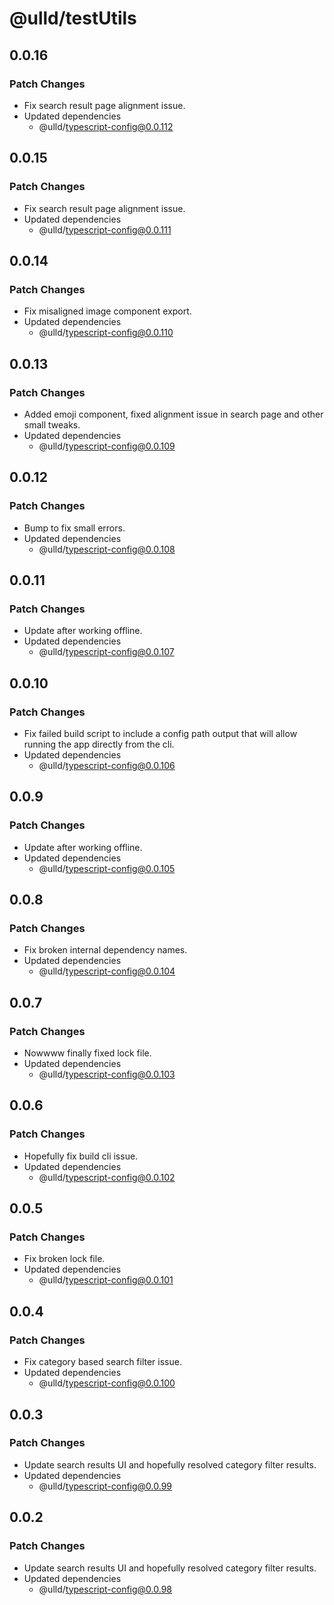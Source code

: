 # @ulld/testUtils

## 0.0.16

### Patch Changes

- Fix search result page alignment issue.
- Updated dependencies
  - @ulld/typescript-config@0.0.112

## 0.0.15

### Patch Changes

- Fix search result page alignment issue.
- Updated dependencies
  - @ulld/typescript-config@0.0.111

## 0.0.14

### Patch Changes

- Fix misaligned image component export.
- Updated dependencies
  - @ulld/typescript-config@0.0.110

## 0.0.13

### Patch Changes

- Added emoji component, fixed alignment issue in search page and other small tweaks.
- Updated dependencies
  - @ulld/typescript-config@0.0.109

## 0.0.12

### Patch Changes

- Bump to fix small errors.
- Updated dependencies
  - @ulld/typescript-config@0.0.108

## 0.0.11

### Patch Changes

- Update after working offline.
- Updated dependencies
  - @ulld/typescript-config@0.0.107

## 0.0.10

### Patch Changes

- Fix failed build script to include a config path output that will allow running the app directly from the cli.
- Updated dependencies
  - @ulld/typescript-config@0.0.106

## 0.0.9

### Patch Changes

- Update after working offline.
- Updated dependencies
  - @ulld/typescript-config@0.0.105

## 0.0.8

### Patch Changes

- Fix broken internal dependency names.
- Updated dependencies
  - @ulld/typescript-config@0.0.104

## 0.0.7

### Patch Changes

- Nowwww finally fixed lock file.
- Updated dependencies
  - @ulld/typescript-config@0.0.103

## 0.0.6

### Patch Changes

- Hopefully fix build cli issue.
- Updated dependencies
  - @ulld/typescript-config@0.0.102

## 0.0.5

### Patch Changes

- Fix broken lock file.
- Updated dependencies
  - @ulld/typescript-config@0.0.101

## 0.0.4

### Patch Changes

- Fix category based search filter issue.
- Updated dependencies
  - @ulld/typescript-config@0.0.100

## 0.0.3

### Patch Changes

- Update search results UI and hopefully resolved category filter results.
- Updated dependencies
  - @ulld/typescript-config@0.0.99

## 0.0.2

### Patch Changes

- Update search results UI and hopefully resolved category filter results.
- Updated dependencies
  - @ulld/typescript-config@0.0.98

